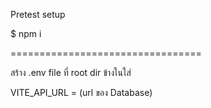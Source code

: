 Pretest setup

$ npm i

=================================

สร้าง .env file ที่ root dir ข้างในใส่

VITE_API_URL = (url ของ Database)
